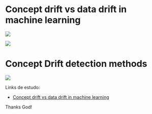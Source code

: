 # Concept drift vs data drift in machine learning

![](https://pbs.twimg.com/media/FANasU2UcAYKzHB?format=jpg&name=small)

![](https://datajello.com/wp-content/uploads/2022/05/Screen-Shot-2022-07-07-at-9.07.46-AM-300x194.png)


# Concept Drift detection methods

![](https://www.aporia.com/wp-content/webp-express/webp-images/uploads/2021/08/8-concept-drift-detection-methods.png.webp)





Links de estudo:

* [Concept drift vs data drift in machine learning](https://analyticsindiamag.com/concept-drift-vs-data-drift-in-machine-learning/)






Thanks God! 
